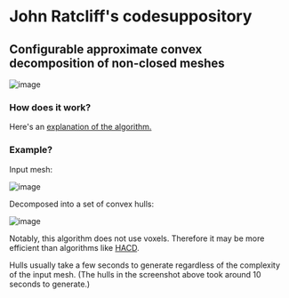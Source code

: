 # John Ratcliff's codesuppository

## Configurable approximate convex decomposition of non-closed meshes

![image](https://user-images.githubusercontent.com/59632/58806604-2b768e00-85dc-11e9-88da-5020422c25bd.png)

### How does it work?

Here's an [explanation of the algorithm.](https://web.archive.org/web/20080613123719/http://codesuppository.blogspot.com/2006/04/approximate-convex-decomposition.html)

### Example?

Input mesh:

![image](https://user-images.githubusercontent.com/59632/58805963-c8382c00-85da-11e9-8edb-52b3c36a75e4.png)

Decomposed into a set of convex hulls:

![image](https://user-images.githubusercontent.com/59632/58806066-f87fca80-85da-11e9-8682-f5a3658444a7.png)

Notably, this algorithm does not use voxels. Therefore it may be more efficient than algorithms like [HACD](https://github.com/kmammou/v-hacd).

Hulls usually take a few seconds to generate regardless of the complexity of the input mesh. (The hulls in the screenshot above took around 10 seconds to generate.)
